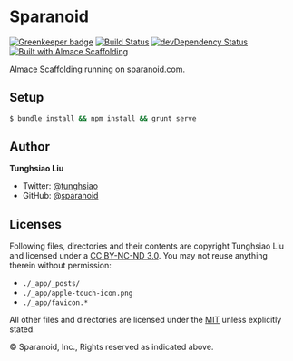 # Sparanoid

[![Greenkeeper badge](https://badges.greenkeeper.io/sparanoid/sparanoid.com.svg)](https://greenkeeper.io/)
[![Build Status](https://travis-ci.org/sparanoid/sparanoid.com.svg)](https://travis-ci.org/sparanoid/sparanoid.com)
[![devDependency Status](https://david-dm.org/sparanoid/sparanoid.com/dev-status.svg)](https://david-dm.org/sparanoid/sparanoid.com#info=devDependencies)
[![Built with Almace Scaffolding](https://d349cztnlupsuf.cloudfront.net/amsf-badge.svg)](https://sparanoid.com/lab/amsf/)

[Almace Scaffolding](https://github.com/sparanoid/almace-scaffolding/) running on [sparanoid.com](https://sparanoid.com/).

## Setup

```sh
$ bundle install && npm install && grunt serve
```

## Author

**Tunghsiao Liu**

- Twitter: @[tunghsiao](https://twitter.com/tunghsiao)
- GitHub: @[sparanoid](https://github.com/sparanoid)

## Licenses

Following files, directories and their contents are copyright Tunghsiao Liu and licensed under a [CC BY-NC-ND 3.0](http://creativecommons.org/licenses/by-nc-nd/3.0/). You may not reuse anything therein without permission:

- `./_app/_posts/`
- `./_app/apple-touch-icon.png`
- `./_app/favicon.*`

All other files and directories are licensed under the [MIT](http://www.opensource.org/licenses/mit-license.php) unless explicitly stated.

© Sparanoid, Inc., Rights reserved as indicated above.

